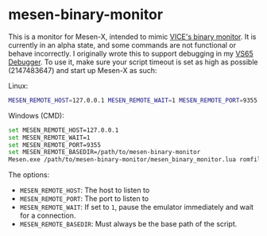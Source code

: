 # mesen-binary-monitor

This is a monitor for Mesen-X, intended to mimic [VICE's binary monitor](https://vice-emu.sourceforge.io/vice_13.html).
It is currently in an alpha state, and some commands are not functional or behave
incorrectly. I originally wrote this to support debugging in my [VS65 Debugger](https://github.com/empathicqubit/vscode-cc65-vice-debug).
To use it, make sure your script timeout is set as high as possible (2147483647)
and start up Mesen-X as such:

Linux:

```sh
MESEN_REMOTE_HOST=127.0.0.1 MESEN_REMOTE_WAIT=1 MESEN_REMOTE_PORT=9355 MESEN_REMOTE_BASEDIR=/path/to/mesen-binary-monitor mono Mesen.exe /path/to/mesen-binary-monitor/mesen_binary_monitor.lua romfile.nes
```

Windows (CMD):

```sh
set MESEN_REMOTE_HOST=127.0.0.1
set MESEN_REMOTE_WAIT=1
set MESEN_REMOTE_PORT=9355
set MESEN_REMOTE_BASEDIR=/path/to/mesen-binary-monitor
Mesen.exe /path/to/mesen-binary-monitor/mesen_binary_monitor.lua romfile.nes
```

The options:

* `MESEN_REMOTE_HOST`: The host to listen to
* `MESEN_REMOTE_PORT`: The port to listen to
* `MESEN_REMOTE_WAIT`: If set to `1`, pause the emulator immediately and wait
for a connection.
* `MESEN_REMOTE_BASEDIR`: Must always be the base path of the script.
